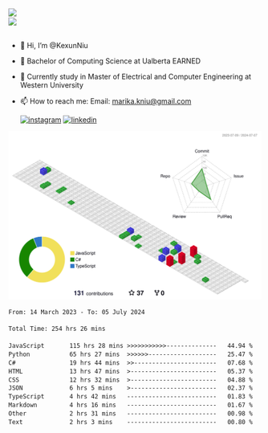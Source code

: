 <a href="https://github.com/anuraghazra/github-readme-stats">
  <img align="center" src="https://github-readme-stats.vercel.app/api?username=KexunNiu&show_icons=true" />
</a>
</br>
<a href="https://github.com/anuraghazra/github-readme-stats">
  <img align="center" src="https://github-readme-stats.vercel.app/api/top-langs/?username=KexunNiu" />
</a>

</br>
</br>

- 👋 Hi, I’m @KexunNiu
- 👀 Bachelor of Computing Science at Ualberta EARNED
- 🌱 Currently study in Master of Electrical and Computer Engineering at Western University
- 📫 How to reach me: Email: marika.kniu@gmail.com
  
  [![instagram](https://github.com/shikhar1020jais1/Git-Social/blob/master/Icons/Instagram1.png (Instagram))][1] [![linkedin](https://github.com/shikhar1020jais1/Git-Social/blob/master/Icons/LinkedIn1.png (LinkedIn))][2]

<!-- To Link your profile to the media buttons -->

[1]: https://www.instagram.com/barryn719_
[2]: https://www.linkedin.com/in/kexun-niu



![](./profile-3d-contrib/profile-gitblock.svg)

<!--START_SECTION:waka-->

```txt
From: 14 March 2023 - To: 05 July 2024

Total Time: 254 hrs 26 mins

JavaScript       115 hrs 28 mins >>>>>>>>>>>--------------   44.94 %
Python           65 hrs 27 mins  >>>>>>-------------------   25.47 %
C#               19 hrs 44 mins  >>-----------------------   07.68 %
HTML             13 hrs 47 mins  >------------------------   05.37 %
CSS              12 hrs 32 mins  >------------------------   04.88 %
JSON             6 hrs 5 mins    >------------------------   02.37 %
TypeScript       4 hrs 42 mins   -------------------------   01.83 %
Markdown         4 hrs 16 mins   -------------------------   01.67 %
Other            2 hrs 31 mins   -------------------------   00.98 %
Text             2 hrs 3 mins    -------------------------   00.80 %
```

<!--END_SECTION:waka-->

